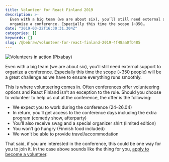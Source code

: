 ```yaml
---
title: Volunteer for React Finland 2019
description: >-
  Even with a big team (we are about six), you’ll still need external support to
  organize a conference. Especially this time the scope (~350…
date: "2019-03-22T16:30:31.304Z"
categories: []
keywords: []
slug: /@bebraw/volunteer-for-react-finland-2019-4f48aa0fb485
---
```


![Volunteers in action ([Pixabay](https://pixabay.com/photos/caucasian-charity-community-3390232/))](img/1__o__edJUeFVjy__iHUM1lOI5Q.jpeg)

Even with a big team (we are about six), you’ll still need external support to organize a conference. Especially this time the scope (~350 people) will be a great challenge as we have to ensure everything runs smoothly.

This is where volunteering comes in. Often conferences offer volunteering options and React Finland isn’t an exception to the rule. Should you choose to volunteer to help us out at the conference, the offer is the following:

- We expect you to work during the conference (24–26.04)
- In return, you’ll get access to the conference days including the extra program (comedy show, afterparty)
- You’ll also receive swag and a special organizer shirt (limited edition)
- You won’t go hungry (Finnish food included)
- We won’t be able to provide travel/accommodation

That said, if you are interested in the conference, this could be one way for you to join it. In the case above sounds like the thing for you, [apply to become a volunteer](https://goo.gl/forms/rsmd9m1lESz0UJPu2).
